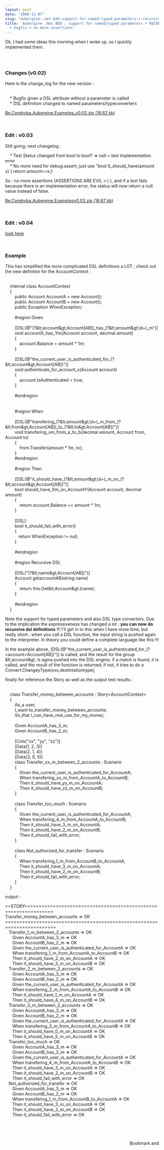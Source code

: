 ```yaml
---
layout: post
date: "2009-11-07"
slug: "aubergine-.net-bdd-support-for-named-typed-parameters-+-recursive-dsl-+-bugfix-+-no-more-assertions"
title: 'Aubergine .Net BDD : support for named/typed parameters + RECURSIVE DSL
  + bugfix + no more assertions'
---
```


<p>Ok, I had some ideas this morning when I woke up, so I quickly implemented them.</p>
<h3><br /></h3>
<h3>Changes (v0.02)<br /></h3>
<p>Here is the change_log for the new version :</p>
<p><br />&nbsp;&nbsp;&nbsp; * Bugfix given a DSL attribute without a parameter is called<br />&nbsp;&nbsp;&nbsp; * DSL definition changed to named parameters/typeconverters</p>
<p><a href="http://www.corebvba.be/blog/file.axd?file=2009%2f11%2fBe.Corebvba.Aubergine.Examples_v0.02.zip">Be.Corebvba.Aubergine.Examples_v0.02.zip (16,62 kb)</a></p>
<p>&nbsp;</p>
<h3>Edit : v0.03<br /></h3>
<p>Still going; next changelog :</p>
<p>&nbsp;&nbsp;&nbsp; * Test Status changed from bool to bool? =&gt; null = test implementation error<br />&nbsp;&nbsp;&nbsp; * No more need for debug.assert; just use "bool It_should_have(amount x) { return amount==x;}</p>
<p>So : no more assertions (ASSERTIONS ARE EVIL &gt;:) ), and if a test fails because there is an implementation error, the status will now return a null value instead of false.</p>
<p><a href="http://www.corebvba.be/blog/file.axd?file=2009%2f11%2fBe.Corebvba.Aubergine.Examplesv0.03.zip">Be.Corebvba.Aubergine.Examplesv0.03.zip (16,87 kb)</a></p>
<p>&nbsp;</p>
<h3>Edit : v0.04</h3>
<p><a href="http://www.corebvba.be/blog/post/Published-a-new-Article-on-CodeProject-Getting-started-with-BDD-2b-new-version-of-aubergine.aspx">look here</a></p>
<p>&nbsp;</p>
<h3>Example<br /></h3>
<p>This has simplified the more complicated DSL definitions a LOT ; check out the new defintion for the AccountContext :</p>
<p><div class="code">
<br />&nbsp;&nbsp;&nbsp; <span class="kwrd">internal</span> <span class="kwrd">class</span> AccountContext<br />&nbsp;&nbsp;&nbsp; {<br />&nbsp;&nbsp;&nbsp;&nbsp;&nbsp;&nbsp;&nbsp; <span class="kwrd">public</span> Account AccountA = <span class="kwrd">new</span> Account();<br />&nbsp;&nbsp;&nbsp;&nbsp;&nbsp;&nbsp;&nbsp; <span class="kwrd">public</span> Account AccountB = <span class="kwrd">new</span> Account();<br />&nbsp;&nbsp;&nbsp;&nbsp;&nbsp;&nbsp;&nbsp; <span class="kwrd">public</span> Exception WhenException;<br /><br />&nbsp;&nbsp;&nbsp;&nbsp;&nbsp;&nbsp;&nbsp; <span class="preproc">#region</span> Given<br /><br />&nbsp;&nbsp;&nbsp;&nbsp;&nbsp;&nbsp;&nbsp; [DSL(<span class="str">@"(?&amp;lt;account&amp;gt;Account[AB])_has_(?&amp;lt;amount&amp;gt;\d+)_m"</span>)]<br />&nbsp;&nbsp;&nbsp;&nbsp;&nbsp;&nbsp;&nbsp; <span class="kwrd">void</span> accountX_has_Ym(Account account, <span class="kwrd">decimal</span> amount)<br />&nbsp;&nbsp;&nbsp;&nbsp;&nbsp;&nbsp;&nbsp; {<br />&nbsp;&nbsp;&nbsp;&nbsp;&nbsp;&nbsp;&nbsp;&nbsp;&nbsp;&nbsp;&nbsp; account.Balance = amount * 1m;<br />&nbsp;&nbsp;&nbsp;&nbsp;&nbsp;&nbsp;&nbsp; }<br /><br />&nbsp;&nbsp;&nbsp;&nbsp;&nbsp;&nbsp;&nbsp; [DSL(<span class="str">@"the_current_user_is_authenticated_for_(?&amp;lt;account&amp;gt;Account[AB])"</span>)]<br />&nbsp;&nbsp;&nbsp;&nbsp;&nbsp;&nbsp;&nbsp; <span class="kwrd">void</span> authenticate_for_account_x(Account account)<br />&nbsp;&nbsp;&nbsp;&nbsp;&nbsp;&nbsp;&nbsp; {<br />&nbsp;&nbsp;&nbsp;&nbsp;&nbsp;&nbsp;&nbsp;&nbsp;&nbsp;&nbsp;&nbsp; account.IsAuthenticated = <span class="kwrd">true</span>;<br />&nbsp;&nbsp;&nbsp;&nbsp;&nbsp;&nbsp;&nbsp; }<br /><br />&nbsp;&nbsp;&nbsp;&nbsp;&nbsp;&nbsp;&nbsp; #endregion<br /><br /><br />&nbsp;&nbsp;&nbsp;&nbsp;&nbsp;&nbsp;&nbsp; <span class="preproc">#region</span> When<br /><br />&nbsp;&nbsp;&nbsp;&nbsp;&nbsp;&nbsp;&nbsp; [DSL(<span class="str">@"transfering_(?&amp;lt;amount&amp;gt;\d+)_m_from_(?&amp;lt;from&amp;gt;Account[AB])_to_(?&amp;lt;to&amp;gt;Account[AB])"</span>)]<br />&nbsp;&nbsp;&nbsp;&nbsp;&nbsp;&nbsp;&nbsp; <span class="kwrd">void</span> transfering_xm_from_a_to_b(<span class="kwrd">decimal</span> amount, Account from, Account to)<br />&nbsp;&nbsp;&nbsp;&nbsp;&nbsp;&nbsp;&nbsp; {<br />&nbsp;&nbsp;&nbsp;&nbsp;&nbsp;&nbsp;&nbsp;&nbsp;&nbsp;&nbsp;&nbsp; from.Transfer(amount * 1m, to);<br />&nbsp;&nbsp;&nbsp;&nbsp;&nbsp;&nbsp;&nbsp; }<br />&nbsp;&nbsp;&nbsp;&nbsp;&nbsp;&nbsp;&nbsp; #endregion<br /><br />&nbsp;&nbsp;&nbsp;&nbsp;&nbsp;&nbsp;&nbsp; <span class="preproc">#region</span> Then<br /><br />&nbsp;&nbsp;&nbsp;&nbsp;&nbsp;&nbsp;&nbsp; [DSL(<span class="str">@"it_should_have_(?&amp;lt;amount&amp;gt;\d+)_m_on_(?&amp;lt;account&amp;gt;Account[AB])"</span>)]<br />&nbsp;&nbsp;&nbsp;&nbsp;&nbsp;&nbsp;&nbsp; <span class="kwrd">bool</span> should_have_Xm_on_AccountY(Account account, <span class="kwrd">decimal</span> amount)<br />&nbsp;&nbsp;&nbsp;&nbsp;&nbsp;&nbsp;&nbsp; {<br />&nbsp;&nbsp;&nbsp;&nbsp;&nbsp;&nbsp;&nbsp;&nbsp;&nbsp;&nbsp;&nbsp; <span class="kwrd">return</span> account.Balance == amount * 1m;<br />&nbsp;&nbsp;&nbsp;&nbsp;&nbsp;&nbsp;&nbsp; }<br /><br />&nbsp;&nbsp;&nbsp;&nbsp;&nbsp;&nbsp;&nbsp; [DSL]<br />&nbsp;&nbsp;&nbsp;&nbsp;&nbsp;&nbsp;&nbsp; <span class="kwrd">bool</span> it_should_fail_with_error()<br />&nbsp;&nbsp;&nbsp;&nbsp;&nbsp;&nbsp;&nbsp; {<br />&nbsp;&nbsp;&nbsp;&nbsp;&nbsp;&nbsp;&nbsp;&nbsp;&nbsp;&nbsp; <span class="kwrd">return</span> WhenException != <span class="kwrd">null</span>;<br />&nbsp;&nbsp;&nbsp;&nbsp;&nbsp;&nbsp;&nbsp; }<br /><br />&nbsp;&nbsp;&nbsp;&nbsp;&nbsp;&nbsp;&nbsp; #endregion<br /><br />&nbsp;&nbsp;&nbsp;&nbsp;&nbsp;&nbsp;&nbsp; <span class="preproc">#region</span> Recursive DSL<br /><br />&nbsp;&nbsp;&nbsp;&nbsp;&nbsp;&nbsp;&nbsp; [DSL(<span class="str">"(?&amp;lt;name&amp;gt;Account[AB])"</span>)]<br />&nbsp;&nbsp;&nbsp;&nbsp;&nbsp;&nbsp;&nbsp; Account getaccountAB(<span class="kwrd">string</span> name)<br />&nbsp;&nbsp;&nbsp;&nbsp;&nbsp;&nbsp;&nbsp; {<br />&nbsp;&nbsp;&nbsp;&nbsp;&nbsp;&nbsp;&nbsp;&nbsp;&nbsp;&nbsp;&nbsp; <span class="kwrd">return</span> <span class="kwrd">this</span>.Get&amp;lt;Account&amp;gt;(name);<br />&nbsp;&nbsp;&nbsp;&nbsp;&nbsp;&nbsp;&nbsp; }<br /><br />&nbsp;&nbsp;&nbsp;&nbsp;&nbsp;&nbsp;&nbsp; #endregion<br />&nbsp;&nbsp;&nbsp; }<br /></div></p>
<p>Note the support for typed parameters and also DSL type converters. Due to the implication the expressiveness has changed a lot : <strong>you can now do recursive dsl definitions</strong> !!! I'll get in to this when I have more time, but really short : when you call a DSL function, the input string is pushed again to the interpreter. In theory you could define a complete language like this !!!</p>
<p>In the example above, [DSL(@"the_current_user_is_authenticated_for_(?&lt;account&gt;Account[AB])")] is called, and the result for the group &amp;lt;account&amp;gt; is agina pushed into the DSL engine; if a match is found, it is called, and the result of the function is returned; if not, it tries to do a Convert.ChangeyType(xxx,destintationtype);</p>
<p>finally for reference the Story as well as the output test results :</p>
<p><div class="code">
<br />&nbsp;&nbsp;&nbsp; <span class="kwrd">class</span> Transfer_money_between_accounts : Story&lt;AccountContext&gt;<br />&nbsp;&nbsp;&nbsp; {<br />&nbsp;&nbsp;&nbsp;&nbsp;&nbsp;&nbsp;&nbsp; As_a user;<br />&nbsp;&nbsp;&nbsp;&nbsp;&nbsp;&nbsp;&nbsp; I_want to_transfer_money_between_accounts;<br />&nbsp;&nbsp;&nbsp;&nbsp;&nbsp;&nbsp;&nbsp; So_that I_can_have_real_use_for_my_money;<br /><br />&nbsp;&nbsp;&nbsp;&nbsp;&nbsp;&nbsp;&nbsp; Given AccountA_has_3_m;<br />&nbsp;&nbsp;&nbsp;&nbsp;&nbsp;&nbsp;&nbsp; Given AccountB_has_2_m;<br /><br />&nbsp;&nbsp;&nbsp;&nbsp;&nbsp;&nbsp;&nbsp; [Cols(<span class="str">"xx"</span>, <span class="str">"yy"</span>, <span class="str">"zz"</span>)]<br />&nbsp;&nbsp;&nbsp;&nbsp;&nbsp;&nbsp;&nbsp; [Data(1, 2, 3)]<br />&nbsp;&nbsp;&nbsp;&nbsp;&nbsp;&nbsp;&nbsp; [Data(2, 1, 4)]<br />&nbsp;&nbsp;&nbsp;&nbsp;&nbsp;&nbsp;&nbsp; [Data(3, 0, 5)]<br />&nbsp;&nbsp;&nbsp;&nbsp;&nbsp;&nbsp;&nbsp; <span class="kwrd">class</span> Transfer_xx_m_between_2_accounts : Scenario<br />&nbsp;&nbsp;&nbsp;&nbsp;&nbsp;&nbsp;&nbsp; {<br />&nbsp;&nbsp;&nbsp;&nbsp;&nbsp;&nbsp;&nbsp;&nbsp;&nbsp;&nbsp;&nbsp; Given the_current_user_is_authenticated_for_AccountA;<br />&nbsp;&nbsp;&nbsp;&nbsp;&nbsp;&nbsp;&nbsp;&nbsp;&nbsp;&nbsp;&nbsp; When transfering_xx_m_from_AccountA_to_AccountB;<br />&nbsp;&nbsp;&nbsp;&nbsp;&nbsp;&nbsp;&nbsp;&nbsp;&nbsp;&nbsp;&nbsp; Then it_should_have_yy_m_on_AccountA;<br />&nbsp;&nbsp;&nbsp;&nbsp;&nbsp;&nbsp;&nbsp;&nbsp;&nbsp;&nbsp;&nbsp; Then it_should_have_zz_m_on_AccountB;<br />&nbsp;&nbsp;&nbsp;&nbsp;&nbsp;&nbsp;&nbsp; }<br /><br />&nbsp;&nbsp;&nbsp;&nbsp;&nbsp;&nbsp;&nbsp; <span class="kwrd">class</span> Transfer_too_much : Scenario<br />&nbsp;&nbsp;&nbsp;&nbsp;&nbsp;&nbsp;&nbsp; {<br />&nbsp;&nbsp;&nbsp;&nbsp;&nbsp;&nbsp;&nbsp;&nbsp;&nbsp;&nbsp;&nbsp; Given the_current_user_is_authenticated_for_AccountA;<br />&nbsp;&nbsp;&nbsp;&nbsp;&nbsp;&nbsp;&nbsp;&nbsp;&nbsp;&nbsp;&nbsp; When transfering_4_m_from_AccountA_to_AccountB;<br />&nbsp;&nbsp;&nbsp;&nbsp;&nbsp;&nbsp;&nbsp;&nbsp;&nbsp;&nbsp;&nbsp; Then it_should_have_3_m_on_AccountA;<br />&nbsp;&nbsp;&nbsp;&nbsp;&nbsp;&nbsp;&nbsp;&nbsp;&nbsp;&nbsp;&nbsp; Then it_should_have_2_m_on_AccountB;<br />&nbsp;&nbsp;&nbsp;&nbsp;&nbsp;&nbsp;&nbsp;&nbsp;&nbsp;&nbsp;&nbsp; Then it_should_fail_with_error;<br />&nbsp;&nbsp;&nbsp;&nbsp;&nbsp;&nbsp;&nbsp; }<br /><br />&nbsp;&nbsp;&nbsp;&nbsp;&nbsp;&nbsp;&nbsp; <span class="kwrd">class</span> Not_authorized_for_transfer : Scenario<br />&nbsp;&nbsp;&nbsp;&nbsp;&nbsp;&nbsp;&nbsp; {<br />&nbsp;&nbsp;&nbsp;&nbsp;&nbsp;&nbsp;&nbsp;&nbsp;&nbsp;&nbsp;&nbsp; When transfering_1_m_from_AccountB_to_AccountA;<br />&nbsp;&nbsp;&nbsp;&nbsp;&nbsp;&nbsp;&nbsp;&nbsp;&nbsp;&nbsp;&nbsp; Then it_should_have_3_m_on_AccountA;<br />&nbsp;&nbsp;&nbsp;&nbsp;&nbsp;&nbsp;&nbsp;&nbsp;&nbsp;&nbsp;&nbsp; Then it_should_have_2_m_on_AccountB;<br />&nbsp;&nbsp;&nbsp;&nbsp;&nbsp;&nbsp;&nbsp;&nbsp;&nbsp;&nbsp;&nbsp; Then it_should_fail_with_error;<br />&nbsp;&nbsp;&nbsp;&nbsp;&nbsp;&nbsp;&nbsp; }<br />&nbsp;&nbsp;&nbsp; }<br /></div></p>
<p>output :</p>
<p>==STORY================================================================<br />Transfer_money_between_accounts =&gt; OK<br />========================================================================<br />&nbsp;&nbsp; Transfer_1_m_between_2_accounts =&gt; OK<br />&nbsp;&nbsp;&nbsp;&nbsp;&nbsp; Given AccountA_has_3_m =&gt; OK<br />&nbsp;&nbsp;&nbsp;&nbsp;&nbsp; Given AccountB_has_2_m =&gt; OK<br />&nbsp;&nbsp;&nbsp;&nbsp;&nbsp; Given the_current_user_is_authenticated_for_AccountA =&gt; OK<br />&nbsp;&nbsp;&nbsp;&nbsp;&nbsp; When transfering_1_m_from_AccountA_to_AccountB =&gt; OK<br />&nbsp;&nbsp;&nbsp;&nbsp;&nbsp; Then it_should_have_2_m_on_AccountA =&gt; OK<br />&nbsp;&nbsp;&nbsp;&nbsp;&nbsp; Then it_should_have_3_m_on_AccountB =&gt; OK<br />&nbsp;&nbsp; Transfer_2_m_between_2_accounts =&gt; OK<br />&nbsp;&nbsp;&nbsp;&nbsp;&nbsp; Given AccountA_has_3_m =&gt; OK<br />&nbsp;&nbsp;&nbsp;&nbsp;&nbsp; Given AccountB_has_2_m =&gt; OK<br />&nbsp;&nbsp;&nbsp;&nbsp;&nbsp; Given the_current_user_is_authenticated_for_AccountA =&gt; OK<br />&nbsp;&nbsp;&nbsp;&nbsp;&nbsp; When transfering_2_m_from_AccountA_to_AccountB =&gt; OK<br />&nbsp;&nbsp;&nbsp;&nbsp;&nbsp; Then it_should_have_1_m_on_AccountA =&gt; OK<br />&nbsp;&nbsp;&nbsp;&nbsp;&nbsp; Then it_should_have_4_m_on_AccountB =&gt; OK<br />&nbsp;&nbsp; Transfer_3_m_between_2_accounts =&gt; OK<br />&nbsp;&nbsp;&nbsp;&nbsp;&nbsp; Given AccountA_has_3_m =&gt; OK<br />&nbsp;&nbsp;&nbsp;&nbsp;&nbsp; Given AccountB_has_2_m =&gt; OK<br />&nbsp;&nbsp;&nbsp;&nbsp;&nbsp; Given the_current_user_is_authenticated_for_AccountA =&gt; OK<br />&nbsp;&nbsp;&nbsp;&nbsp;&nbsp; When transfering_3_m_from_AccountA_to_AccountB =&gt; OK<br />&nbsp;&nbsp;&nbsp;&nbsp;&nbsp; Then it_should_have_0_m_on_AccountA =&gt; OK<br />&nbsp;&nbsp;&nbsp;&nbsp;&nbsp; Then it_should_have_5_m_on_AccountB =&gt; OK<br />&nbsp;&nbsp; Transfer_too_much =&gt; OK<br />&nbsp;&nbsp;&nbsp;&nbsp;&nbsp; Given AccountA_has_3_m =&gt; OK<br />&nbsp;&nbsp;&nbsp;&nbsp;&nbsp; Given AccountB_has_2_m =&gt; OK<br />&nbsp;&nbsp;&nbsp;&nbsp;&nbsp; Given the_current_user_is_authenticated_for_AccountA =&gt; OK<br />&nbsp;&nbsp;&nbsp;&nbsp;&nbsp; When transfering_4_m_from_AccountA_to_AccountB =&gt; OK<br />&nbsp;&nbsp;&nbsp;&nbsp;&nbsp; Then it_should_have_3_m_on_AccountA =&gt; OK<br />&nbsp;&nbsp;&nbsp;&nbsp;&nbsp; Then it_should_have_2_m_on_AccountB =&gt; OK<br />&nbsp;&nbsp;&nbsp;&nbsp;&nbsp; Then it_should_fail_with_error =&gt; OK<br />&nbsp;&nbsp; Not_authorized_for_transfer =&gt; OK<br />&nbsp;&nbsp;&nbsp;&nbsp;&nbsp; Given AccountA_has_3_m =&gt; OK<br />&nbsp;&nbsp;&nbsp;&nbsp;&nbsp; Given AccountB_has_2_m =&gt; OK<br />&nbsp;&nbsp;&nbsp;&nbsp;&nbsp; When transfering_1_m_from_AccountB_to_AccountA =&gt; OK<br />&nbsp;&nbsp;&nbsp;&nbsp;&nbsp; Then it_should_have_3_m_on_AccountA =&gt; OK<br />&nbsp;&nbsp;&nbsp;&nbsp;&nbsp; Then it_should_have_2_m_on_AccountB =&gt; OK<br />&nbsp;&nbsp;&nbsp;&nbsp;&nbsp; Then it_should_fail_with_error =&gt; OK</p>
<p>&nbsp;</p>
<p>&nbsp;</p><div style="text-align:right"><a class="addthis_button" href="http://www.addthis.com/bookmark.php?v=250&amp;pub=xa-4aec37702e3161d4"><img src="http://s7.addthis.com/static/btn/v2/lg-share-en.gif" width="125" height="16" alt="Bookmark and Share" style="border:0"/></a><script type="text/javascript" src="http://s7.addthis.com/js/250/addthis_widget.js#pub=xa-4aec37702e3161d4"></script></div>
